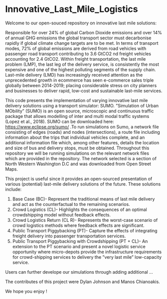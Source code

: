 # Innovative_Last_Mile_Logistics

Welcome to our open-souced repository on innovative last mile solutions:

Responsible for over 24% of global Carbon Dioxide emissions and over 14% of annual GHG emissions the global transport sector must decarbonise rapidly if global climate change targets are to be met. In terms of transport modes, 72% of global emissions are derived from road vehicles with passenger road transport contributing to 3.6 GtCO2 nd freight vehicles accounting for 2.4 GtCO2. Within freight transportation, the last mile problem (LMP), the last leg of the delivery service, is consistently the most expensive and one of the highest polluting segments of the supply chain. Last-mile delivery (LMD) has increasingly received attention as the unprecedented growth in ecommerce has seen e-commerce sales triple globally between 2014-2019; placing considerable stress on city planners and businesses to deliver rapid, low-cost and sustainable last-mile services.

This code presents the implementation of varying innovative last mile delivery solutions using a transport simulator: SUMO. ”Simulation of Urban MObility” (SUMO) is an open source, microscopic and continuous traffic package that allows modelling of inter and multi modal traffic systems (Lopez et al., 2018). SUMO can be downloaded here: https://www.eclipse.org/sumo/ .To run simulations on Sumo, a network file consisting of edges (roads) and nodes (intersections), a route file including information about the trips that individual vehicles complete, and an additional information file which, among other features, details the location and size of bus and delivery stops, must be obtained. Throughout this repository we will be running simulations on the relevant network files which are provided in the repository. The network selected is a section of North Western Washington D.C and was downloaded from Open Street Maps.

This project is useful since it provides an open-sourced presentation of various (potential) last-mile delivery solutions of the future. These solutions include: 
 1. Base Case (BC)- Represent the traditional means of last mile delivery and act as the counterfactual to the remaining scenarios.
 2. Crowd Logistics (CL)- Highlights the consequences of an optimal crowdshipping model without feedback effects.
 3. Crowd Logistics Return (CL R)- Represents the worst-case scenario of crowd logistics methods where feedback effects are significant.
 4. Public Transport Piggybacking (PT)- Capture the effects of integrating freight delivery into passenger transportation services.
 5. Public Transport Piggybacking with Crowdshipping (PT + CL)- An extension to the PT scenario and present a novel logistic service opportunity where micro-depots provide the infrastructure requirements for crowd-shipping services to delivery the ”very last mile” low-capacity service.


Users can further develope our simulations through adding additional ...

The contributes of this project were Dylan Johnson and Manos Chianoakis. 

We hope you enjoy ! 

